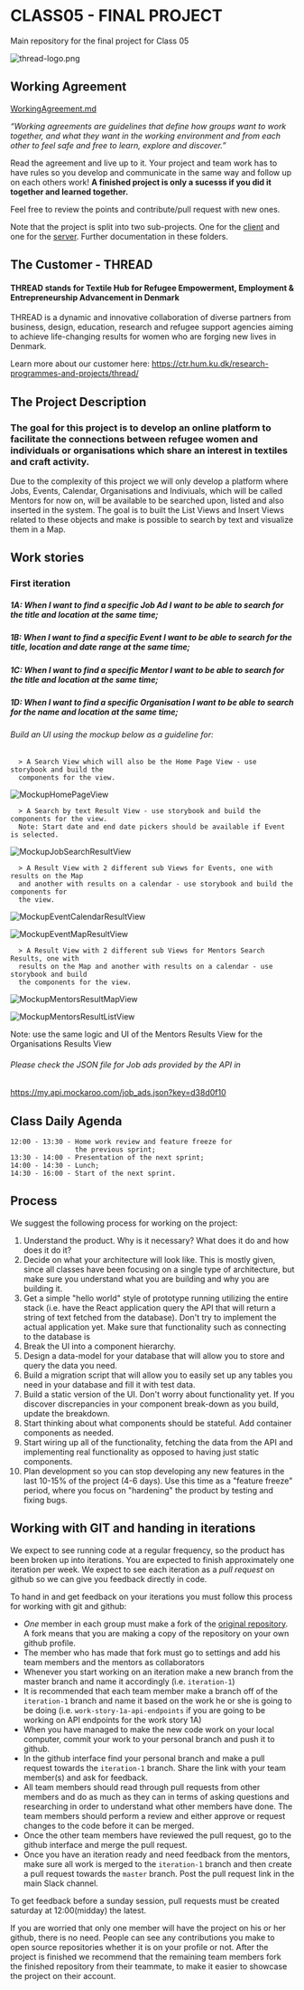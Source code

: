 
# CLASS05 - FINAL PROJECT

Main repository for the final project for Class 05

![thread-logo.png](./images/thread-logo.png)

## Working Agreement

[WorkingAgreement.md](./WorkingAgreement.md)

_“Working agreements are guidelines that define how groups want to work together, and what they want in the working environment and from each other to feel safe and free to learn, explore and discover.”_

Read the agreement and live up to it. Your project and team work has to have rules so you develop and communicate in the same way and follow up on each others work! **A finished project is only a sucesss if you did it together and learned together.**

Feel free to review the points and contribute/pull request with new ones.

Note that the project is split into two sub-projects. One for the [client](/client) and one for the [server](server). Further documentation in these folders.

## The Customer - THREAD 

#### THREAD stands for Textile Hub for Refugee Empowerment, Employment & Entrepreneurship Advancement in Denmark

THREAD is a dynamic and innovative collaboration of diverse partners from business, design, education, research and refugee support agencies aiming to achieve life-changing results for women who are forging new lives in Denmark.

Learn more about our customer here: https://ctr.hum.ku.dk/research-programmes-and-projects/thread/

## The Project Description

### The goal for this project is to develop an online platform to facilitate the connections between refugee women and individuals or organisations which share an interest in textiles and craft activity.

Due to the complexity of this project we will only develop a platform where Jobs, Events, Calendar, Organisations and Indiviuals, which will be called Mentors for now on, will be available to be searched upon, listed and also inserted in the system. The goal is to built the List Views and Insert Views related to these objects and make is possible to search by text and visualize them in a Map.

## Work stories

### First iteration

##### 1A: When I want to find a specific Job Ad I want to be able to search for the title and location at the same time;
##### 1B: When I want to find a specific Event I want to be able to search for the title, location and date range at the same time;
##### 1C: When I want to find a specific Mentor I want to be able to search for the title and location at the same time;
##### 1D: When I want to find a specific Organisation I want to be able to search for the name and location at the same time;


###### Build an UI using the mockup below as a guideline for:

      > A Search View which will also be the Home Page View - use storybook and build the 
      components for the view. 

![MockupHomePageView](./images/MockupHomePageView.png)

      > A Search by text Result View - use storybook and build the components for the view. 
      Note: Start date and end date pickers should be available if Event is selected.

![MockupJobSearchResultView](./images/MockupJobSearchResultView.png)

      > A Result View with 2 different sub Views for Events, one with results on the Map 
      and another with results on a calendar - use storybook and build the components for 
      the view. 

![MockupEventCalendarResultView](./images/MockupEventCalendarResultView.png)

![MockupEventMapResultView](./images/MockupEventMapResultView.png)

      > A Result View with 2 different sub Views for Mentors Search Results, one with 
      results on the Map and another with results on a calendar - use storybook and build 
      the components for the view. 

![MockupMentorsResultMapView](./images/MockupMentorsResultMapView.png)

![MockupMentorsResultListView](./images/MockupMentorsResultListView.png)

Note: use the same logic and UI of the Mentors Results View for the Organisations Results View


###### Please check the JSON file for Job ads provided by the API in

https://my.api.mockaroo.com/job_ads.json?key=d38d0f10


## Class Daily Agenda

```
12:00 - 13:30 - Home work review and feature freeze for 
                the previous sprint;
13:30 - 14:00 - Presentation of the next sprint;
14:00 - 14:30 - Lunch;
14:30 - 16:00 - Start of the next sprint.
```

## Process

We suggest the following process for working on the project:

1. Understand the product. Why is it necessary? What does it do and how does it do it?
2. Decide on what your architecture will look like. This is mostly given, since all classes have been focusing on a single type of architecture, but make sure you understand what you are building and why you are building it.
3. Get a simple "hello world" style of prototype running utilizing the entire stack (i.e. have the React application query the API that will return a string of text fetched from the database). Don't try to implement the actual application yet. Make sure that functionality such as connecting to the database is
4. Break the UI into a component hierarchy.
5. Design a data-model for your database that will allow you to store and query the data you need.
6. Build a migration script that will allow you to easily set up any tables you need in your database and fill it with test data.
7. Build a static version of the UI. Don't worry about functionality yet. If you discover discrepancies in your component break-down as you build, update the breakdown.
8. Start thinking about what components should be stateful. Add container components as needed.
9. Start wiring up all of the functionality, fetching the data from the API and implementing real functionality as opposed to having just static components.
10. Plan development so you can stop developing any new features in the last 10-15% of the project (4-6 days). Use this time as a "feature freeze" period, where you focus on "hardening" the product by testing and fixing bugs.

## Working with GIT and handing in iterations

We expect to see running code at a regular frequency, so the product has been broken up into iterations. You are expected to finish approximately one iteration per week. We expect to see each iteration as a _pull request_ on github so we can give you feedback directly in code.

To hand in and get feedback on your iterations you must follow this process for working with git and github:

- _One_ member in each group must make a fork of the [original repository](https://github.com/HackYourFuture-CPH). A fork means that you are making a copy of the repository on your own github profile.
- The member who has made that fork must go to settings and add his team members and the mentors as collaborators
- Whenever you start working on an iteration make a new branch from the master branch and name it accordingly (ì.e. `iteration-1`)
- It is recommended that each team member make a branch off of the `iteration-1` branch and name it based on the work he or she is going to be doing (i.e. `work-story-1a-api-endpoints` if you are going to be working on API endpoints for the work story 1A)
- When you have managed to make the new code work on your local computer, commit your work to your personal branch and push it to github.
- In the github interface find your personal branch and make a pull request towards the `iteration-1` branch. Share the link with your team member(s) and ask for feedback.
- All team members should read through pull requests from other members and do as much as they can in terms of asking questions and researching in order to understand what other members have done. The team members should perform a review and either approve or request changes to the code before it can be merged.
- Once the other team members have reviewed the pull request, go to the github interface and merge the pull request.
- Once you have an iteration ready and need feedback from the mentors, make sure all work is merged to the `iteration-1` branch and then create a pull request towards the `master` branch. Post the pull request link in the main Slack channel.

To get feedback before a sunday session, pull requests must be created saturday at 12:00(midday) the latest.

If you are worried that only one member will have the project on his or her github, there is no need. People can see any contributions you make to open source repositories whether it is on your profile or not. After the project is finished we recommend that the remaining team members fork the finished repository from their teammate, to make it easier to showcase the project on their account.
